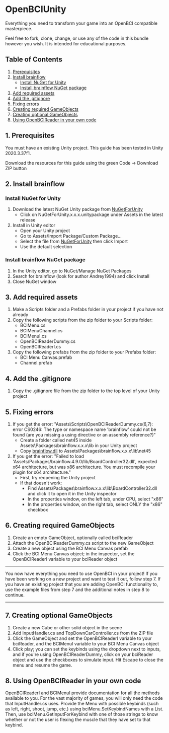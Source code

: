 # OpenBCIUnity
Everything you need to transform your game into an OpenBCI compatible masterpiece.

Feel free to fork, clone, change, or use any of the code in this bundle however you wish. It is intended for educational purposes.

## Table of Contents
1. [Prerequisites](#1-prerequisites)
2. [Install brainflow](#2-install-brainflow)
   - [Install NuGet for Unity](#install-nuget-for-unity)
   - [Install brainflow NuGet package](#install-brainflow-nuget-package)
3. [Add required assets](#3-add-required-assets)
4. [Add the .gitignore](#4-add-the-gitignore)
5. [Fixing errors](#5-fixing-errors)
6. [Creating required GameObjects](#6-creating-required-gameobjects)
7. [Creating optional GameObjects](#7-creating-optional-gameobjects)
8. [Using OpenBCIReader in your own code](#8-using-openbcireader-in-your-own-code)

## 1. Prerequisites

You must have an existing Unity project. This guide has been tested in Unity 2020.3.37f1.

Download the resources for this guide using the green Code -> Download ZIP button

## 2. Install brainflow

### Install NuGet for Unity

1. Download the latest NuGet Unity package from [NuGetForUnity](https://github.com/GlitchEnzo/NuGetForUnity/releases)
   - Click on NuGetForUnity.x.x.x.unitypackage under Assets in the latest release
2. Install in Unity editor
   - Open your Unity project
   - Go to Assets/Import Package/Custom Package...
   - Select the file from [NuGetForUnity](https://github.com/GlitchEnzo/NuGetForUnity/releases) then click Import
   - Use the default selection

### Install brainflow NuGet package

1. In the Unity editor, go to NuGet/Manage NuGet Packages
2. Search for brainflow (look for author Andrey1994) and click Install
3. Close NuGet window


## 3. Add required assets

1. Make a Scripts folder and a Prefabs folder in your project if you have not already
2. Copy the following scripts from the zip folder to your Scripts folder:
   - BCIMenu.cs
   - BCIMenuChannel.cs
   - BCIMenuI.cs
   - OpenBCIReaderDummy.cs
   - OpenBCIReaderI.cs
3. Copy the following prefabs from the zip folder to your Prefabs folder:
   - BCI Menu Canvas.prefab
   - Channel.prefab

## 4. Add the .gitignore

1. Copy the .gitignore file from the zip folder to the top level of your Unity project

## 5. Fixing errors

1. If you get the error: "Assets\Scripts\OpenBCIReaderDummy.cs(6,7): error CS0246: The type or namespace name 'brainflow' could not be found (are you missing a using directive or an assembly reference?)"
   - Create a folder called net45 inside Assets\Packages\brainflow.x.x.x\lib in your Unity project
   - Copy [brainflow.dll](https://github.com/Neurotechnology-Exploration-Team/OpenBCIUnity/blob/main/brainflow.dll) to Assets\Packages\brainflow.x.x.x\lib\net45
2. If you get the error: "Failed to load 'Assets/Packages/brainflow.4.9.0/lib/BoardController32.dll', expected x64 architecture, but was x86 architecture. You must recompile your plugin for x64 architecture."
   - First, try reopening the Unity project
   - If that doesn't work:
     - Find Assets\Packages\brainflow.x.x.x\lib\BoardController32.dll and click it to open it in the Unity inspector
     - In the properties window, on the left tab, under CPU, select "x86"
     - In the properties window, on the right tab, select ONLY the "x86" checkbox

## 6. Creating required GameObjects

1. Create an empty GameObject, optionally called bciReader
2. Attach the OpenBCIReaderDummy.cs script to the new GameObject
3. Create a new object using the BCI Menu Canvas prefab
4. Click the BCI Menu Canvas object; in the inspector, set the OpenBCIReaderI variable to your bciReader object

---

You now have everything you need to use OpenBCI in your project! If you have been working on a new project and want to test it out, follow step 7. If you have an existing project that you are adding OpenBCI functionality to, use the example files from step 7 and the additional notes in step 8 to continue.

---

## 7. Creating optional GameObjects

1. Create a new Cube or other solid object in the scene
2. Add InputHandler.cs and TopDownCarController.cs from the ZIP file
3. Click the GameObject and set the OpenBCIReaderI variable to your bciReader, and the BCIMenuI variable to your BCI Menu Canvas object
4. Click play; you can set the keybinds using the dropdown next to inputs, and if you're using OpenBCIReaderDummy, click on your bciReader object and use the checkboxes to simulate input. Hit Escape to close the menu and resume the game.

## 8. Using OpenBCIReader in your own code

OpenBCIReaderI and BCIMenuI provide documentation for all the methods available to you. For the vast majority of games, you will only need the code that InputHandler.cs uses. Provide the Menu with possible keybinds (such as left, right, shoot, jump, etc.) using bciMenu.SetKeybindNames with a List<string>. Then, use bciMenu.GetInputForKeybind with one of those strings to know whether or not the user is flexing the muscle that they have set to that keybind.
